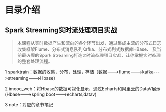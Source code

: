# 目录介绍

## Spark Streaming实时流处理项目实战

>本课程从实时数据产生和流向的各个环节出发，通过集成主流的分布式日志收集框架Flume、分布式消息队列Kafka、分布式列式数据库HBase、
及当前最火爆的Spark Streaming打造实时流处理项目实战，让你掌握实时处理的整套处理流程。



1 sparktrain：数据的收集，分布，处理，存储（数据--->flume--->kafka--->streaming--->Hbase）

2 imooc_web：将Hbase的数据可视化显示，通过Echarts和阿里云的DataV展示(Hbase--->spring boot--->echarts/datav)

3 note：对应的章节笔记





